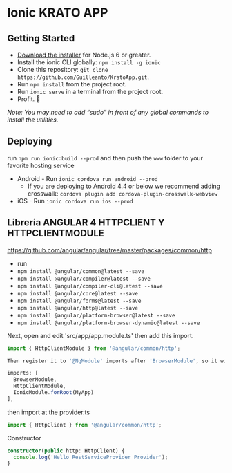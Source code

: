 # Ionic KRATO APP

## Getting Started

* [Download the installer](https://nodejs.org/) for Node.js 6 or greater.
* Install the ionic CLI globally: `npm install -g ionic`
* Clone this repository: `git clone https://github.com/Guilleanto/KratoApp.git`.
* Run `npm install` from the project root.
* Run `ionic serve` in a terminal from the project root.
* Profit. :tada:

_Note: You may need to add “sudo” in front of any global commands to install the utilities._

## Deploying

 run `npm run ionic:build --prod` and then push the `www` folder to your favorite hosting service
* Android - Run `ionic cordova run android --prod`
  - If you are deploying to Android 4.4 or below we recommend adding crosswalk: `cordova plugin add cordova-plugin-crosswalk-webview`
* iOS - Run `ionic cordova run ios --prod`

## Libreria ANGULAR 4 HTTPCLIENT Y HTTPCLIENTMODULE

https://github.com/angular/angular/tree/master/packages/common/http

* run 
* `npm install @angular/common@latest --save`
* `npm install @angular/compiler@latest --save`
* `npm install @angular/compiler-cli@latest --save`
* `npm install @angular/core@latest --save`
* `npm install @angular/forms@latest --save`
* `npm install @angular/http@latest --save`
* `npm install @angular/platform-browser@latest --save`
* `npm install @angular/platform-browser-dynamic@latest --save`

Next, open and edit 'src/app/app.module.ts' then add this import.

```typescript
import { HttpClientModule } from '@angular/common/http';

Then register it to '@NgModule' imports after 'BrowserModule', so it will look like this.

imports: [
  BrowserModule,
  HttpClientModule,
  IonicModule.forRoot(MyApp)
],
```
  then import at the provider.ts
  
```typescript
import { HttpClient } from '@angular/common/http';
```
Constructor
```typescript
constructor(public http: HttpClient) {
  console.log('Hello RestServiceProvider Provider');
}
```